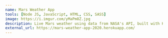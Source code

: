 ```yaml
---
name: Mars Weather App
tools: [Node JS, JavaScript, HTML, CSS, SASS]
image: https://i.imgur.com/yMaPm8Z.jpg
description: Live Mars weather using data from NASA's API, built with HTML, CSS (SASS), and JavaScript.
external_url: https://mars-weather-app-2020.herokuapp.com/
---
```

